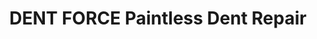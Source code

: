 ---
title: "DENT FORCE Paintless Dent Repair"
url: /edmonton/dent-force-paintless-dent-repair/
shop: Autowerkstatt
---